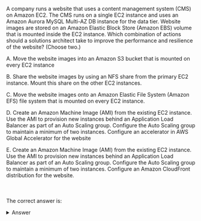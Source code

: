 A company runs a website that uses a content management system (CMS) on Amazon EC2. The CMS runs on a single EC2 instance and uses an Amazon Aurora MySQL Multi-AZ DB instance for the data tier. Website images are stored on an Amazon Elastic Block Store (Amazon EBS) volume that is mounted inside the EC2 instance. Which combination of actions should a solutions architect take to improve the performance and resilience of the website? (Choose two.) 

A. Move the website images into an Amazon S3 bucket that is mounted on every EC2 instance 

B. Share the website images by using an NFS share from the primary EC2 instance. Mount this share on the other EC2 instances. 

C. Move the website images onto an Amazon Elastic File System (Amazon EFS) file system that is mounted on every EC2 instance. 

D. Create an Amazon Machine Image (AMI) from the existing EC2 instance. Use the AMI to provision new instances behind an Application Load Balancer as part of an Auto Scaling group. Configure the Auto Scaling group to maintain a minimum of two instances. Configure an accelerator in AWS Global Accelerator for the website 

E. Create an Amazon Machine Image (AMI) from the existing EC2 instance. Use the AMI to provision new instances behind an Application Load Balancer as part of an Auto Scaling group. Configure the Auto Scaling group to maintain a minimum of two instances. Configure an Amazon CloudFront distribution for the website.
\
\
\
\
The correct answer is:
<details markdown=1><summary markdown='span'>Answer</summary>
<b>C,E</b>

**C,E**

**C. Move the website images onto an Amazon Elastic File System (Amazon EFS) file system that is mounted on every EC2 instance.**  

**E. Create an Amazon Machine Image (AMI) from the existing EC2 instance. Use the AMI to provision new instances behind an Application Load Balancer as part of an Auto Scaling group. Configure the Auto Scaling group to maintain a minimum of two instances. Configure an Amazon CloudFront distribution for the website.**

### Explanation:

1. **C. Amazon EFS (Elastic File System):**
    - **Performance Improvement:** Amazon EFS provides a scalable, shared file storage that can be accessed concurrently from multiple EC2 instances. Moving website images from an EBS volume (which is attached to a single EC2 instance) to EFS enables multiple instances to access the images simultaneously, improving scalability and potentially performance.
    - **Resilience:** EFS is designed to be highly available and durable, storing data redundantly across multiple Availability Zones. This provides resilience and ensures that the website can continue to operate even if a single instance or Availability Zone fails.

2. **E. Auto Scaling Group and CloudFront:**
    - **Performance Improvement:** By creating an AMI from the existing EC2 instance and using it to provision new instances behind an Application Load Balancer (ALB) as part of an Auto Scaling group, the company can ensure that there are always at least two instances running. This setup improves performance by distributing traffic across multiple instances and helps handle increases in traffic automatically.
    - **Resilience:** The Auto Scaling group ensures high availability by automatically replacing failed instances and maintaining the desired number of instances. Additionally, Amazon CloudFront (a content delivery network) can cache website content at edge locations globally, reducing latency and further improving performance for end users. CloudFront also adds an extra layer of resilience by handling traffic spikes and providing DDoS protection.

### Why Other Options Are Less Suitable:

- **A. Amazon S3 bucket mounted on every EC2 instance:**  
  Amazon S3 does not support being mounted like a file system. While S3 is excellent for storing static content and serving it over HTTP(S), it is not intended for direct mounting on EC2 instances. Additionally, using S3 in this way does not inherently improve resilience of compute resources or the CMS application itself.

- **B. NFS share from the primary EC2 instance:**  
  This option involves creating a single point of failure. If the primary EC2 instance fails, the NFS share becomes unavailable, which negatively impacts resilience. This solution does not scale well and does not provide the benefits of a fully managed, scalable storage solution like EFS.

- **D. AWS Global Accelerator:**  
  While AWS Global Accelerator can improve performance by directing traffic to the optimal endpoint based on network latency and health, it is more suitable for globally distributed applications where low-latency global access is crucial. For this use case, CloudFront is a better fit because it caches content closer to users and improves website load times.
</details>